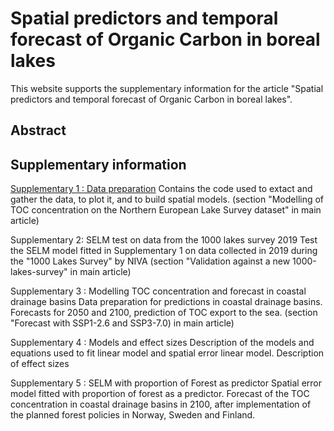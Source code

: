 # Spatial predictors and temporal forecast of Organic Carbon in boreal lakes


This website supports the supplementary information for the article "Spatial predictors and temporal forecast of Organic Carbon in boreal lakes".

## Abstract

## Supplementary information

[Supplementary 1 : Data preparation](https://rawgit.com/CamilMC/TOC_trend_1995/main/Supp1-nsf_model.html)
Contains the code used to extact and gather the data, to plot it, and to build spatial models.
(section "Modelling of TOC concentration on the Northern European Lake Survey dataset" in main article)

Supplementary 2: SELM test on data from the 1000 lakes survey 2019
Test the SELM model fitted in Supplementary 1 on data collected in 2019 during the "1000 Lakes Survey" by NIVA
(section "Validation against a new 1000-lakes-survey" in main article)

Supplementary 3 : Modelling TOC concentration and forecast in coastal drainage basins
Data preparation for predictions in coastal drainage basins. Forecasts for 2050 and 2100, prediction of TOC export to the sea.
(section "Forecast with SSP1-2.6 and SSP3-7.0) in main article)

Supplementary 4 : Models and effect sizes
Description of the models and equations used to fit linear model and spatial error linear model. Description of effect sizes

Supplementary 5 : SELM with proportion of Forest as predictor
Spatial error model fitted with proportion of forest as a predictor. Forecast of the TOC concentration in coastal drainage basins in 2100, after implementation of the planned forest policies in Norway, Sweden and Finland. 
